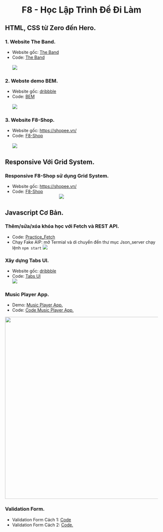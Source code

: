 <h1 align="center"><b>F8 - Học Lập Trình Để Đi Làm</b></h>

## HTML, CSS từ Zero đến Hero.
### 1. Website The Band.
  - Website gốc: [The Band](https://www.w3schools.com/w3css/tryw3css_templates_band.htm)
  - Code: <a href='1. HTML, CSS từ Zero đến Hero/1. w3_band'>The Band</a></br>
  </br><img src='https://github.com/trong-khanh-1109/Web-Development/blob/a28cd515cc55ec9df460fd9caac1f9d81a713650/Image/The-Band.png'></img>
### 2. Webste demo BEM.
  - Website gốc: [dribbble](https://dribbble.com/)
  - Code: <a href='1. HTML, CSS từ Zero đến Hero/2. BEM'>BEM</a></br>
  </br><img src='https://github.com/trong-khanh-1109/Web-Development/blob/283d417bd25c0f2af12379f70504169290d91b34/Image/BEM.png'></img>
### 3. Website F8-Shop.
  - Website gốc: https://shopee.vn/
  - Code: <a href='2. Responesive/1. F8-Shopee'>F8-Shop</a></br>
  </br><img src='https://github.com/trong-khanh-1109/Web-Development/blob/84a7c95b75261ebeea94bdf1ca42d3cca4db6f29/Image/F8-Shop.png'></img>

## Responsive Với Grid System.
### Responsive F8-Shop sử dụng Grid System.
  - Website gốc: https://shopee.vn/
  - Code: <a href='2. Responesive/1. F8-Shopee'>F8-Shop</a></br>
&emsp;&emsp;&emsp;&emsp;&emsp;&emsp;&emsp;&emsp;&emsp;&emsp;&emsp;<img src='https://github.com/trong-khanh-1109/Web-Development/blob/b4d22ba4e987952d85599f1aa217174f5acf92db/Image/Responsive.png'></img>

## Javascript Cơ Bản.
### Thêm/sửa/xóa khóa học với Fetch và REST API.
  - Code: <a href='./3. Javascript cơ bản/1. Practice Fetch'>Practice_Fetch</a></br>
  - Chạy Fake AIP: mở Termial và di chuyển đển thư mục Json_server chạy lệnh `npm start`
<img src='https://github.com/trong-khanh-1109/Web-Development/blob/b15c63f9edf1843806b9e6082b6c5c06fa798b6a/Image/Javascript_1.png'></img>

### Xây dựng Tabs UI.
  - Website gốc: [dribbble](https://dribbble.com/shots/14483921-React-UI-kit-for-Figma-Design-Code-toolkit-2-in-1/attachments/6168243?mode=media)
  - Code: <a href='./3. Javascript cơ bản/2. Xây dựng Tabs  UI'>Tabs UI</a></br>
<img src='https://github.com/trong-khanh-1109/Web-Development/blob/fab34a5364e0a94a6b899b093b5d670580de26bf/Image/Xa%CC%82y%20du%CC%9B%CC%A3ng%20Tabs%20%20UI.png'></img>

### Music Player App.
  - Demo: [Music Player App.](https://trong-khanh-1109.github.io/Music_Player_App/)
  - Code: [Code Music Player App.](https://github.com/trong-khanh-1109/Music_Player_App)
<p align="center"><img height='600px' src='https://github.com/trong-khanh-1109/Study-Web-at-F8/blob/00ad00daf3a664b9ff497a8c95840044c706a320/Image/Music_App.png'></img></p>

### Validation Form.
- Validation Form Cách 1: <a href='./3. Javascript cơ bản/3. Validation Form'>Code</a></br>
- Validation Form Cách 2: [Code.]()

